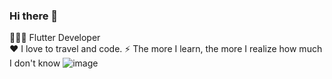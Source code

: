 ### Hi there 👋

👨🏾‍💻 Flutter Developer             
❤️ I love to travel and code.
⚡ The more I learn, the more I realize how much I don't know
![image](https://github.com/Aruljebaraj/Aruljebaraj/assets/34904782/0d167df9-4e56-403a-8941-89fbebdd1710)

<!--
**Aruljebaraj/Aruljebaraj** is a ✨ _special_ ✨ repository because its `README.md` (this file) appears on your GitHub profile.

Here are some ideas to get you started:



